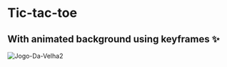 # Tic-tac-toe
## With animated background using keyframes ✨
![Jogo-Da-Velha2](https://user-images.githubusercontent.com/94203956/150633721-338f7493-3f6d-48e9-a7a7-b84f33616045.PNG)
